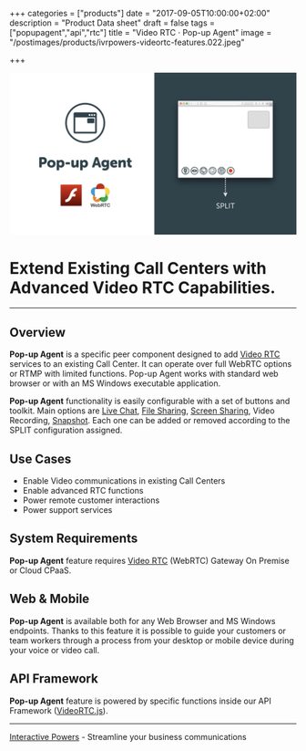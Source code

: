 +++
categories = ["products"]
date = "2017-09-05T10:00:00+02:00"
description = "Product Data sheet"
draft = false
tags = ["popupagent","api","rtc"]
title = "Video RTC · Pop-up Agent"
image = "/postimages/products/ivrpowers-videortc-features.022.jpeg"


+++

![VideoRTC File Sharing](/postimages/products/ivrpowers-videortc-features.023.jpeg)

#	Extend Existing Call Centers with Advanced Video RTC Capabilities.
---

## Overview

**Pop-up Agent** is a specific peer component designed to add [Video RTC](http://blog.ivrpowers.com/post/products/video-rtc/ ) services to an existing Call Center. It can operate over full WebRTC options or RTMP with limited functions. Pop-up Agent works with standard web browser or with an MS Windows executable application.

**Pop-up Agent** functionality is easily configurable with a set of buttons and toolkit. Main options are [Live Chat](http://blog.ivrpowers.com/post/products/video-rtc-live-chat/), [File Sharing](http://blog.ivrpowers.com/post/products/video-rtc-file-sharing/), [Screen Sharing](http://blog.ivrpowers.com/post/products/video-rtc-screen-sharing/), Video Recording, [Snapshot](http://blog.ivrpowers.com/post/products/video-rtc-snapshot/). Each one can be added or removed according to the SPLIT configuration assigned.


## Use Cases

* Enable Video communications in existing Call Centers
* Enable advanced RTC functions
* Power remote customer interactions
* Power support services


## System Requirements

**Pop-up Agent** feature requires [Video RTC](http://blog.ivrpowers.com/post/products/video-rtc/) (WebRTC) Gateway On Premise or Cloud CPaaS.

## Web & Mobile

**Pop-up Agent** is available both for any Web Browser and MS Windows endpoints. Thanks to this feature it is possible to guide your customers or team workers through a process from your desktop or mobile device during your voice or video call.


## API Framework

**Pop-up Agent** feature is powered by specific functions inside our API Framework ([VideoRTC.js](http://blog.ivrpowers.com/post/development/introducing-videortcjs-developers/)).

---
[Interactive Powers](http://www.ivrpowers.com/) - Streamline your business communications


